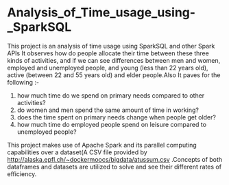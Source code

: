 # Analysis_of_Time_usage_using-_SparkSQL
This project is an analysis of time usage using SparkSQL and other Spark APIs 
 It observes how do people allocate their time between these three kinds of activities, and if we can see differences between men and women, employed and unemployed people, and young (less than 22 years old), active (between 22 and 55 years old) and elder people.Also It paves for the following :-
   1)  how much time do we spend on primary needs compared to other activities?
   2)  do women and men spend the same amount of time in working?
   3)  does the time spent on primary needs change when people get older?
   4)  how much time do employed people spend on leisure compared to unemployed people?
   
   
  This project makes use of Apache Spark and its parallel computing capabilities over a dataset(A CSV file provided by http://alaska.epfl.ch/~dockermoocs/bigdata/atussum.csv .Concepts of both dataframes and datasets are utilized to solve and see their different rates of efficiency.  
